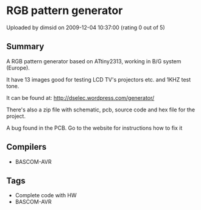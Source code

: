 # RGB pattern generator

Uploaded by dimsid on 2009-12-04 10:37:00 (rating 0 out of 5)

## Summary

A RGB pattern generator based on ATtiny2313, working in B/G system (Europe).  

It have 13 images good for testing LCD TV's projectors etc. and 1KHZ test tone.


It can be found at: <http://dselec.wordpress.com/generator/>


There's also a zip file with schematic, pcb, source code and hex file for the project.


A bug found in the PCB. Go to the website for instructions how to fix it

## Compilers

- BASCOM-AVR

## Tags

- Complete code with HW
- BASCOM-AVR
